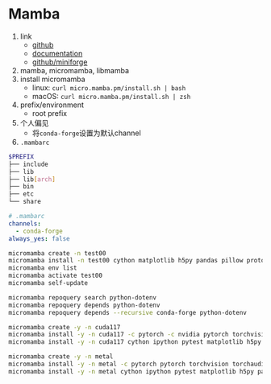 # Mamba

1. link
   * [github](https://github.com/mamba-org/mamba)
   * [documentation](https://mamba.readthedocs.io/en/latest/)
   * [github/miniforge](https://github.com/conda-forge/miniforge#mambaforge)
2. mamba, micromamba, libmamba
3. install micromamba
   * linux: `curl micro.mamba.pm/install.sh | bash`
   * macOS: `curl micro.mamba.pm/install.sh | zsh`
4. prefix/environment
   * root prefix
5. 个人偏见
   * 将`conda-forge`设置为默认channel
6. `.mambarc`

```bash
$PREFIX
├── include
├── lib
├── lib[arch]
├── bin
├── etc
└── share
```

```yaml
# .mambarc
channels:
  - conda-forge
always_yes: false
```

```bash
micromamba create -n test00
micromamba install -n test00 cython matplotlib h5py pandas pillow protobuf scipy requests tqdm flask ipython openai python-dotenv
micromamba env list
micromamba activate test00
micromamba self-update

micromamba repoquery search python-dotenv
micromamba repoquery depends python-dotenv
micromamba repoquery depends --recursive conda-forge python-dotenv

micromamba create -y -n cuda117
micromamba install -y -n cuda117 -c pytorch -c nvidia pytorch torchvision torchaudio pytorch-cuda=11.7
micromamba install -y -n cuda117 cython ipython pytest matplotlib h5py pandas pylint jupyterlab pillow protobuf scipy requests tqdm lxml opt_einsum cupy nccl

micromamba create -y -n metal
micromamba install -y -n metal -c pytorch pytorch torchvision torchaudio
micromamba install -y -n metal cython ipython pytest matplotlib h5py pandas pylint jupyterlab pillow protobuf scipy requests tqdm lxml opt_einsum
```
